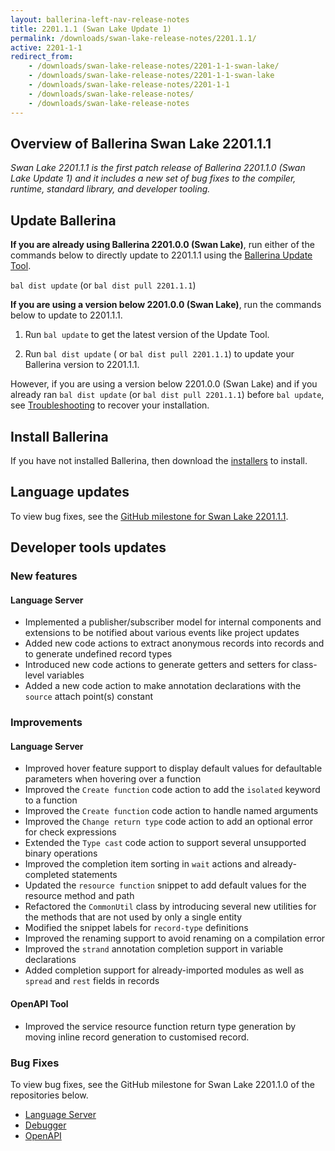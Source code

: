 ```yaml
---
layout: ballerina-left-nav-release-notes
title: 2201.1.1 (Swan Lake Update 1) 
permalink: /downloads/swan-lake-release-notes/2201.1.1/
active: 2201-1-1
redirect_from: 
    - /downloads/swan-lake-release-notes/2201-1-1-swan-lake/
    - /downloads/swan-lake-release-notes/2201-1-1-swan-lake
    - /downloads/swan-lake-release-notes/2201-1-1
    - /downloads/swan-lake-release-notes/
    - /downloads/swan-lake-release-notes
---
```


## Overview of Ballerina Swan Lake 2201.1.1

<em>Swan Lake 2201.1.1 is the first patch release of Ballerina 2201.1.0 (Swan Lake Update 1) and it includes a new set of bug fixes to the compiler, runtime, standard library, and developer tooling.</em> 

## Update Ballerina

**If you are already using Ballerina 2201.0.0 (Swan Lake)**, run either of the commands below to directly update to 2201.1.1 using the [Ballerina Update Tool](/learn/cli-documentation/update-tool/).

`bal dist update` (or `bal dist pull 2201.1.1`)

**If you are using a version below 2201.0.0 (Swan Lake)**, run the commands below to update to 2201.1.1.

1. Run `bal update` to get the latest version of the Update Tool.

2. Run `bal dist update` ( or `bal dist pull 2201.1.1`) to update your Ballerina version to 2201.1.1.

However, if you are using a version below 2201.0.0 (Swan Lake) and if you already ran `bal dist update` (or `bal dist pull 2201.1.1`) before `bal update`, see [Troubleshooting](/downloads/swan-lake-release-notes/2201-0-0-swan-lake/#troubleshooting) to recover your installation.

## Install Ballerina

If you have not installed Ballerina, then download the [installers](/downloads/#swanlake) to install.

## Language updates

To view bug fixes, see the [GitHub milestone for Swan Lake 2201.1.1](https://github.com/ballerina-platform/ballerina-lang/issues?q=is%3Aissue+milestone%3A%22Ballerina+2201.1.1%22+is%3Aclosed+label%3ATeam%2FCompilerFE).

## Developer tools updates

### New features

#### Language Server

- Implemented a publisher/subscriber model for internal components and extensions to be notified about various events like project updates
- Added new code actions to extract anonymous records into records and to generate undefined record types
- Introduced new code actions to generate getters and setters for class-level variables
- Added a new code action to make annotation declarations with the `source` attach point(s) constant

### Improvements

#### Language Server

- Improved hover feature support to display default values for defaultable parameters when hovering over a function
- Improved the `Create function` code action to add the `isolated` keyword to a function
- Improved the `Create function` code action to handle named arguments
- Improved the `Change return type` code action to add an optional error for check expressions
- Extended the `Type cast` code action to support several unsupported binary operations
- Improved the completion item sorting in `wait` actions and already-completed statements
- Updated the `resource function` snippet to add default values for the resource method and path
- Refactored the `CommonUtil` class by introducing several new utilities for the methods that are not used by only a single entity
- Modified the snippet labels for `record-type` definitions
- Improved the renaming support to avoid renaming on a compilation error
- Improved the `strand` annotation completion support in variable declarations
- Added completion support for already-imported modules as well as `spread` and `rest` fields in records

#### OpenAPI Tool
- Improved the service resource function return type generation by moving inline record generation to customised record.

### Bug Fixes

To view bug fixes, see the GitHub milestone for Swan Lake 2201.1.0 of the repositories below.

- [Language Server](https://github.com/ballerina-platform/ballerina-lang/issues?q=is%3Aissue+is%3Aclosed+label%3AType%2FBug+label%3ATeam%2FLanguageServer+milestone%3A%22Ballerina+2201.1.1%22+)
- [Debugger](https://github.com/ballerina-platform/ballerina-lang/issues?q=is%3Aissue+milestone%3A%22Ballerina+2201.1.1%22+label%3AArea%2FDebugger+is%3Aclosed)
- [OpenAPI](https://github.com/ballerina-platform/openapi-tools/milestone/17?closed=1)

<!-- <style>.cGitButtonContainer, .cBallerinaTocContainer {display:none;}</style> -->